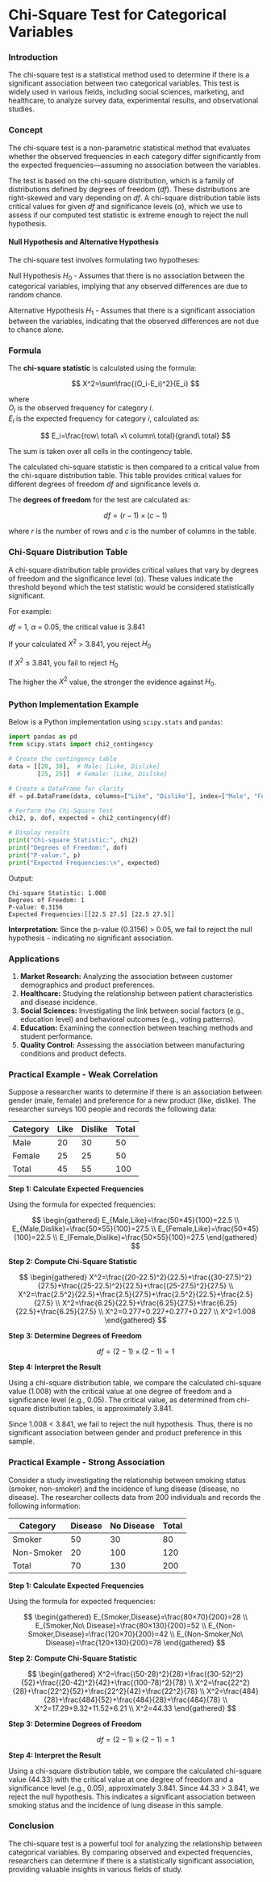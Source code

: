 # Chi-Square Test for Categorical Variables

### Introduction

The chi-square test is a statistical method used to determine if there is a significant association between two categorical variables. This test is widely used in various fields, including social sciences, marketing, and healthcare, to analyze survey data, experimental results, and observational studies.

### Concept

The chi-square test is a non-parametric statistical method that evaluates whether the observed frequencies in each category differ significantly from the expected frequencies—assuming no association between the variables.

The test is based on the chi-square distribution, which is a family of distributions defined by degrees of freedom ($df$). These distributions are right-skewed and vary depending on $df$. A chi-square distribution table lists critical values for given $df$ and significance levels ($α$), which we use to assess if our computed test statistic is extreme enough to reject the null hypothesis.

#### Null Hypothesis and Alternative Hypothesis

The chi-square test involves formulating two hypotheses:

Null Hypothesis $H_0$ - Assumes that there is no association between the categorical variables, implying that any observed differences are due to random chance.

Alternative Hypothesis $H_1$ - Assumes that there is a significant association between the variables, indicating that the observed differences are not due to chance alone.



### Formula

The **chi-square statistic** is calculated using the formula:

$$
X^2=\sum\frac{(O_i-E_i)^2}{E_i}
$$

where  
$O_i$ is the observed frequency for category $i$.  
$E_i$ is the expected frequency for category $i$, calculated as:

$$
E_i=\frac{row\ total\ ×\ column\ total}{grand\ total}
$$

The sum is taken over all cells in the contingency table.

The calculated chi-square statistic is then compared to a critical value from the chi-square distribution table. This table provides critical values for different degrees of freedom $df$ and significance levels $α$.

The **degrees of freedom** for the test are calculated as:

$$
df=(r−1)×(c−1)
$$

where $r$ is the number of rows and $c$ is the number of columns in the table.



### Chi-Square Distribution Table

A chi-square distribution table provides critical values that vary by degrees of freedom and the significance level (α). These values indicate the threshold beyond which the test statistic would be considered statistically significant.

For example:

$df$ = 1, $α$ = 0.05, the critical value is 3.841

If your calculated $X^2$ > 3.841, you reject $H_0$

If $X^2$ ≤ 3.841, you fail to reject $H_0$

The higher the $X^2$ value, the stronger the evidence against $H_0$.



### Python Implementation Example

Below is a Python implementation using `scipy.stats` and `pandas`:

```python
import pandas as pd
from scipy.stats import chi2_contingency

# Create the contingency table
data = [[20, 30],  # Male: [Like, Dislike]
        [25, 25]]  # Female: [Like, Dislike]

# Create a DataFrame for clarity
df = pd.DataFrame(data, columns=["Like", "Dislike"], index=["Male", "Female"])

# Perform the Chi-Square Test
chi2, p, dof, expected = chi2_contingency(df)

# Display results
print("Chi-square Statistic:", chi2)
print("Degrees of Freedom:", dof)
print("P-value:", p)
print("Expected Frequencies:\n", expected)
```

Output:

```text
Chi-square Statistic: 1.008
Degrees of Freedom: 1
P-value: 0.3156
Expected Frequencies:[[22.5 27.5] [22.5 27.5]]
```

**Interpretation:** Since the p-value (0.3156) > 0.05, we fail to reject the null hypothesis - indicating no significant association.



### Applications

1. **Market Research:** Analyzing the association between customer demographics and product preferences.
2. **Healthcare:** Studying the relationship between patient characteristics and disease incidence.
3. **Social Sciences:** Investigating the link between social factors (e.g., education level) and behavioral outcomes (e.g., voting patterns).
4. **Education:** Examining the connection between teaching methods and student performance.
5. **Quality Control:** Assessing the association between manufacturing conditions and product defects.



### Practical Example - Weak Correlation

Suppose a researcher wants to determine if there is an association between gender (male, female) and preference for a new product (like, dislike). The researcher surveys 100 people and records the following data:

| Category | Like | Dislike | Total |
|----------|------|---------|-------|
| Male     | 20   | 30      | 50    |
| Female   | 25   | 25      | 50    |
| Total    | 45   | 55      | 100   |

**Step 1: Calculate Expected Frequencies**

Using the formula for expected frequencies:

$$
\begin{gathered}
E_{Male,Like}=\frac{50×45}{100}=22.5 \\
E_{Male,Dislike}=\frac{50×55}{100}=27.5 \\
E_{Female,Like}=\frac{50×45}{100}=22.5 \\
E_{Female,Dislike}=\frac{50×55}{100}=27.5
\end{gathered}
$$

**Step 2: Compute Chi-Square Statistic**


$$
\begin{gathered}
X^2=\frac{(20-22.5)^2}{22.5}+\frac{(30-27.5)^2}{27.5}+\frac{(25-22.5)^2}{22.5}+\frac{(25-27.5)^2}{27.5} \\
X^2=\frac{2.5^2}{22.5}+\frac{2.5}{27.5}+\frac{2.5^2}{22.5}+\frac{2.5}{27.5} \\
X^2=\frac{6.25}{22.5}+\frac{6.25}{27.5}+\frac{6.25}{22.5}+\frac{6.25}{27.5} \\
X^2=0.277+0.227+0.277+0.227 \\
X^2=1.008 
\end{gathered}
$$


**Step 3: Determine Degrees of Freedom**

$$
df=(2-1)×(2-1)=1
$$

**Step 4: Interpret the Result**

Using a chi-square distribution table, we compare the calculated chi-square value (1.008) with the critical value at one degree of freedom and a significance level (e.g., 0.05). The critical value, as determined from chi-square distribution tables, is approximately 3.841.

Since 1.008 < 3.841, we fail to reject the null hypothesis. Thus, there is no significant association between gender and product preference in this sample.



### Practical Example - Strong Association

Consider a study investigating the relationship between smoking status (smoker, non-smoker) and the incidence of lung disease (disease, no disease). The researcher collects data from 200 individuals and records the following information:

| Category   | Disease | No Disease | Total |
|------------|---------|------------|-------|
| Smoker     | 50      | 30         | 80    |
| Non-Smoker | 20      | 100        | 120   |
| Total      | 70      | 130        | 200   |

**Step 1: Calculate Expected Frequencies**

Using the formula for expected frequencies:

$$
\begin{gathered}
E_{Smoker,Disease}=\frac{80×70}{200}=28 \\
E_{Smoker,No\ Disease}=\frac{80×130}{200}=52 \\
E_{Non-Smoker,Disease}=\frac{120×70}{200}=42 \\
E_{Non-Smoker,No\ Disease}=\frac{120×130}{200}=78
\end{gathered}
$$

**Step 2: Compute Chi-Square Statistic**

$$
\begin{gathered}
X^2=\frac{(50-28)^2}{28}+\frac{(30-52)^2}{52}+\frac{(20-42)^2}{42}+\frac{(100-78)^2}{78} \\
X^2=\frac{22^2}{28}+\frac{22^2}{52}+\frac{22^2}{42}+\frac{22^2}{78} \\
X^2=\frac{484}{28}+\frac{484}{52}+\frac{484}{28}+\frac{484}{78} \\
X^2=17.29+9.32+11.52+6.21 \\
X^2=44.33
\end{gathered}
$$

**Step 3: Determine Degrees of Freedom**

$$
df=(2-1)×(2-1)=1
$$

**Step 4: Interpret the Result**

Using a chi-square distribution table, we compare the calculated chi-square value (44.33) with the critical value at one degree of freedom and a significance level (e.g., 0.05), approximately 3.841. Since 44.33 > 3.841, we reject the null hypothesis. This indicates a significant association between smoking status and the incidence of lung disease in this sample.



### Conclusion

The chi-square test is a powerful tool for analyzing the relationship between categorical variables. By comparing observed and expected frequencies, researchers can determine if there is a statistically significant association, providing valuable insights in various fields of study.
